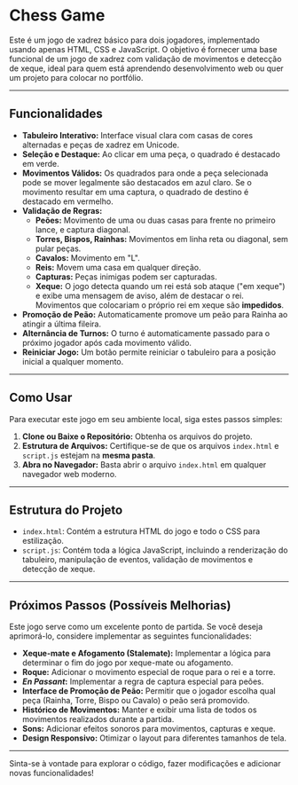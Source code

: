 # Chess Game

Este é um jogo de xadrez básico para dois jogadores, implementado usando apenas HTML, CSS e JavaScript. O objetivo é fornecer uma base funcional de um jogo de xadrez com validação de movimentos e detecção de xeque, ideal para quem está aprendendo desenvolvimento web ou quer um projeto para colocar no portfólio.

---

## Funcionalidades

* **Tabuleiro Interativo:** Interface visual clara com casas de cores alternadas e peças de xadrez em Unicode.
* **Seleção e Destaque:** Ao clicar em uma peça, o quadrado é destacado em verde.
* **Movimentos Válidos:** Os quadrados para onde a peça selecionada pode se mover legalmente são destacados em azul claro. Se o movimento resultar em uma captura, o quadrado de destino é destacado em vermelho.
* **Validação de Regras:**
    * **Peões:** Movimento de uma ou duas casas para frente no primeiro lance, e captura diagonal.
    * **Torres, Bispos, Rainhas:** Movimentos em linha reta ou diagonal, sem pular peças.
    * **Cavalos:** Movimento em "L".
    * **Reis:** Movem uma casa em qualquer direção.
    * **Capturas:** Peças inimigas podem ser capturadas.
    * **Xeque:** O jogo detecta quando um rei está sob ataque ("em xeque") e exibe uma mensagem de aviso, além de destacar o rei. Movimentos que colocariam o próprio rei em xeque são **impedidos**.
* **Promoção de Peão:** Automaticamente promove um peão para Rainha ao atingir a última fileira.
* **Alternância de Turnos:** O turno é automaticamente passado para o próximo jogador após cada movimento válido.
* **Reiniciar Jogo:** Um botão permite reiniciar o tabuleiro para a posição inicial a qualquer momento.

---

## Como Usar

Para executar este jogo em seu ambiente local, siga estes passos simples:

1.  **Clone ou Baixe o Repositório:** Obtenha os arquivos do projeto.
2.  **Estrutura de Arquivos:** Certifique-se de que os arquivos `index.html` e `script.js` estejam na **mesma pasta**.
3.  **Abra no Navegador:** Basta abrir o arquivo `index.html` em qualquer navegador web moderno.

---

## Estrutura do Projeto

* `index.html`: Contém a estrutura HTML do jogo e todo o CSS para estilização.
* `script.js`: Contém toda a lógica JavaScript, incluindo a renderização do tabuleiro, manipulação de eventos, validação de movimentos e detecção de xeque.

---

## Próximos Passos (Possíveis Melhorias)

Este jogo serve como um excelente ponto de partida. Se você deseja aprimorá-lo, considere implementar as seguintes funcionalidades:

* **Xeque-mate e Afogamento (Stalemate):** Implementar a lógica para determinar o fim do jogo por xeque-mate ou afogamento.
* **Roque:** Adicionar o movimento especial de roque para o rei e a torre.
* ***En Passant*:** Implementar a regra de captura especial para peões.
* **Interface de Promoção de Peão:** Permitir que o jogador escolha qual peça (Rainha, Torre, Bispo ou Cavalo) o peão será promovido.
* **Histórico de Movimentos:** Manter e exibir uma lista de todos os movimentos realizados durante a partida.
* **Sons:** Adicionar efeitos sonoros para movimentos, capturas e xeque.
* **Design Responsivo:** Otimizar o layout para diferentes tamanhos de tela.

---

Sinta-se à vontade para explorar o código, fazer modificações e adicionar novas funcionalidades!